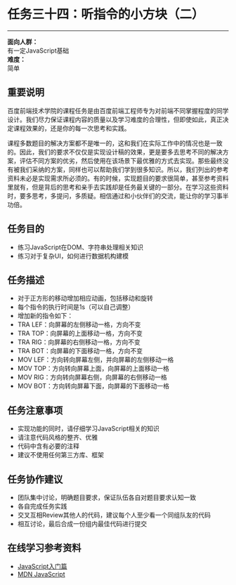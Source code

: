 # 任务三十四：听指令的小方块（二）
--------

**面向人群：**  
有一定JavaScript基础  
**难度：**  
简单  

## 重要说明

百度前端技术学院的课程任务是由百度前端工程师专为对前端不同掌握程度的同学设计。我们尽力保证课程内容的质量以及学习难度的合理性，但即使如此，真正决定课程效果的，还是你的每一次思考和实践。

课程多数题目的解决方案都不是唯一的，这和我们在实际工作中的情况也是一致的。因此，我们的要求不仅仅是实现设计稿的效果，更是要多去思考不同的解决方案，评估不同方案的优劣，然后使用在该场景下最优雅的方式去实现。那些最终没有被我们采纳的方案，同样也可以帮助我们学到很多知识。所以，我们列出的参考资料未必是实现需求所必须的。有的时候，实现题目的要求很简单，甚至参考资料里就有，但是背后的思考和亲手去实践却是任务最关键的一部分。在学习这些资料时，要多思考，多提问，多质疑。相信通过和小伙伴们的交流，能让你的学习事半功倍。

## 任务目的

+ 练习JavaScript在DOM、字符串处理相关知识
+ 练习对于复杂UI，如何进行数据机构建模

## 任务描述

+ 对于正方形的移动增加相应动画，包括移动和旋转
+ 每个指令的执行时间是1s（可以自己调整）
+ 增加新的指令如下：
+ TRA LEF：向屏幕的左侧移动一格，方向不变
+ TRA TOP：向屏幕的上面移动一格，方向不变
+ TRA RIG：向屏幕的右侧移动一格，方向不变
+ TRA BOT：向屏幕的下面移动一格，方向不变
+ MOV LEF：方向转向屏幕左侧，并向屏幕的左侧移动一格
+ MOV TOP：方向转向屏幕上面，向屏幕的上面移动一格
+ MOV RIG：方向转向屏幕右侧，向屏幕的右侧移动一格
+ MOV BOT：方向转向屏幕下面，向屏幕的下面移动一格

## 任务注意事项

+ 实现功能的同时，请仔细学习JavaScript相关的知识
+ 请注意代码风格的整齐、优雅
+ 代码中含有必要的注释
+ 建议不使用任何第三方库、框架

## 任务协作建议

+ 团队集中讨论，明确题目要求，保证队伍各自对题目要求认知一致
+ 各自完成任务实践
+ 交叉互相Review其他人的代码，建议每个人至少看一个同组队友的代码
+ 相互讨论，最后合成一份组内最佳代码进行提交

## 在线学习参考资料

+ [JavaScript入门篇](http://www.imooc.com/view/36)
+ [MDN JavaScript](https://developer.mozilla.org/zh-CN/docs/Web/JavaScript)
